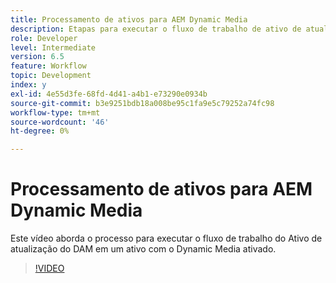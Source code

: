 ```yaml
---
title: Processamento de ativos para AEM Dynamic Media
description: Etapas para executar o fluxo de trabalho de ativo de atualização do DAM em um ativo com o Dynamic Media ativado.
role: Developer
level: Intermediate
version: 6.5
feature: Workflow
topic: Development
index: y
exl-id: 4e55d3fe-68fd-4d41-a4b1-e73290e0934b
source-git-commit: b3e9251bdb18a008be95c1fa9e5c79252a74fc98
workflow-type: tm+mt
source-wordcount: '46'
ht-degree: 0%

---
```


# Processamento de ativos para AEM Dynamic Media

Este vídeo aborda o processo para executar o fluxo de trabalho do Ativo de atualização do DAM em um ativo com o Dynamic Media ativado.

>[!VIDEO](https://video.tv.adobe.com/v/335456?quality=12&learn=on)
